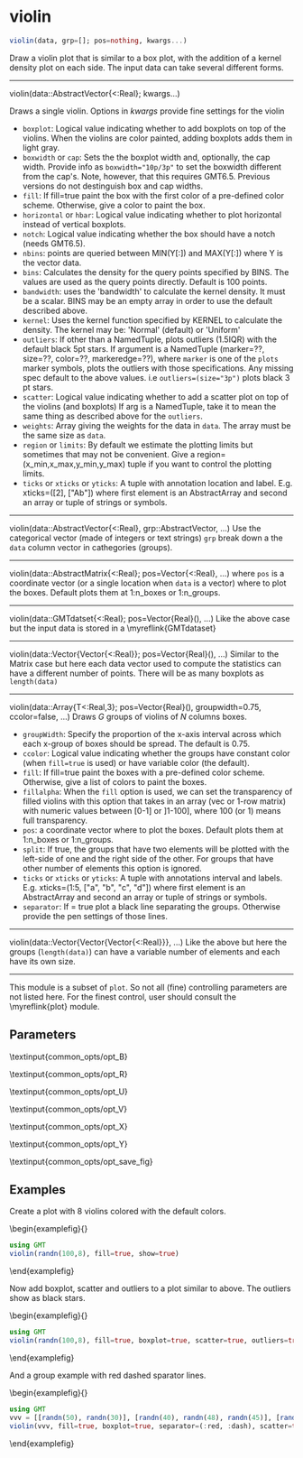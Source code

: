 # violin

```julia
violin(data, grp=[]; pos=nothing, kwargs...)
```

Draw a violin plot that is similar to a box plot, with the addition of a kernel density plot on each side.
The input data can take several different forms.

---
violin(data::AbstractVector{<:Real}; kwargs...)

Draws a single violin. Options in *kwargs* provide fine settings for the violin

- `boxplot`: Logical value indicating whether to add boxplots on top of the violins. When the violins are color
          painted, adding boxplots adds them in light gray.
- `boxwidth` or `cap`: Sets the the boxplot width and, optionally, the cap width. Provide info as
          `boxwidth="10p/3p"` to set the boxwidth different from the cap's. Note, however, that this
           requires GMT6.5. Previous versions do not destinguish box and cap widths.
- `fill`: If fill=true paint the box with the first color of a pre-defined color scheme. Otherwise, give a color
          to paint the box.
- `horizontal` or `hbar`: Logical value indicating whether to plot horizontal instead of vertical boxplots.
- `notch`: Logical value indicating whether the box should have a notch (needs GMT6.5).
- `nbins`: points are queried between MIN(Y[:]) and MAX(Y[:]) where Y is the vector data.
- `bins`: Calculates the density for the query points specified by BINS. The values are used as the
          query points directly. Default is 100 points.
- `bandwidth`: uses the 'bandwidth' to calculate the kernel density. It must be a scalar. BINS may be
          an empty array in order to use the default described above.
- `kernel`: Uses the kernel function specified by KERNEL to calculate the density.
          The kernel may be: 'Normal' (default) or 'Uniform'
- `outliers`: If other than a NamedTuple, plots outliers (1.5IQR) with the default black 5pt stars.
          If argument is a NamedTuple (marker=??, size=??, color=??, markeredge=??), where `marker`
          is one of the `plots` marker symbols, plots the outliers with those specifications. Any missing
          spec default to the above values. i.e `outliers=(size="3p")` plots black 3 pt stars.
- `scatter`: Logical value indicating whether to add a scatter plot on top of the violins (and boxplots) 
          If arg is a NamedTuple, take it to mean the same thing as described above for the `outliers`.
- `weights`: Array giving the weights for the data in `data`. The array must be the same size as `data`.
- `region` or `limits`: By default we estimate the plotting limits but sometimes that may not be convenient.
          Give a region=(x_min,x_max,y_min,y_max) tuple if you want to control the plotting limits.
- `ticks` or `xticks` or `yticks`: A tuple with annotation location and label. E.g. xticks=([2], ["Ab"])
          where first element is an AbstractArray and second an array or tuple of strings or symbols.

---
violin(data::AbstractVector{<:Real}, grp::AbstractVector, ...) Use the categorical vector (made of integers
or text strings) `grp` break down a the `data` column vector in cathegories (groups).

---
violin(data::AbstractMatrix{<:Real}; pos=Vector{<:Real}, ...) where `pos` is a coordinate vector (or a single
location when `data` is a vector) where to plot the boxes. Default plots them at 1:n_boxes or 1:n_groups.

---
violin(data::GMTdatset{<:Real}; pos=Vector{Real}(), ...) Like the above case but the input data is stored
in a \myreflink{GMTdataset}

---
violin(data::Vector{Vector{<:Real}}; pos=Vector{Real}(), ...) Similar to the Matrix case but here each data
vector used to compute the statistics can have a different number of points. There will be as many boxplots as
`length(data)`

---
violin(data::Array{T<:Real,3}; pos=Vector{Real}(), groupwidth=0.75, ccolor=false, ...) Draws *G* groups of
violins of *N* columns boxes.
- `groupWidth`: Specify the proportion of the x-axis interval across which each x-group of boxes should
       be spread. The default is 0.75.
- `ccolor`: Logical value indicating whether the groups have constant color (when `fill=true` is used)
       or have variable color (the default).
- `fill`: If fill=true paint the boxes with a pre-defined color scheme. Otherwise, give a list of colors
       to paint the boxes.
- `fillalpha`: When the `fill` option is used, we can set the transparency of filled violins with this
         option that takes in an array (vec or 1-row matrix) with numeric values between [0-1] or ]1-100],
	  where 100 (or 1) means full transparency.
- `pos`: a coordinate vector where to plot the boxes. Default plots them at 1:n_boxes or 1:n_groups.
- `split`: If true, the groups that have two elements will be plotted with the left-side of one and the
         right side of the other. For groups that have other number of elements this option is ignored.
- `ticks` or `xticks` or `yticks`: A tuple with annotations interval and labels. E.g. xticks=(1:5, ["a", "b", "c", "d"])
       where first element is an AbstractArray and second an array or tuple of strings or symbols.
- `separator`: If = true plot a black line separating the groups. Otherwise provide the pen settings of those lines.

---
violin(data::Vector{Vector{Vector{<:Real}}}, ...) Like the above but here the groups (`length(data)`)
can have a variable number of elements and each have its own size.

-----------
This module is a subset of `plot`. So not all (fine) controlling parameters are not listed here. For the
finest control, user should consult the \myreflink{plot} module.

Parameters
----------

\textinput{common_opts/opt_B}

\textinput{common_opts/opt_R}

\textinput{common_opts/opt_U}

\textinput{common_opts/opt_V}

\textinput{common_opts/opt_X}

\textinput{common_opts/opt_Y}

\textinput{common_opts/opt_save_fig}

Examples
--------

Create a plot with 8 violins colored with the default colors.

\begin{examplefig}{}
```julia
using GMT
violin(randn(100,8), fill=true, show=true)
```
\end{examplefig}

Now add boxplot, scatter and outliers to a plot similar to above. The outliers show as black stars.

\begin{examplefig}{}
```julia
using GMT
violin(randn(100,8), fill=true, boxplot=true, scatter=true, outliers=true, show=true)
```
\end{examplefig}

And a group example with red dashed sparator lines.

\begin{examplefig}{}
```julia
using GMT
vvv = [[randn(50), randn(30)], [randn(40), randn(48), randn(45)], [randn(35), randn(43)]];
violin(vvv, fill=true, boxplot=true, separator=(:red, :dash), scatter=true, outliers=true, show=true)
```
\end{examplefig}
